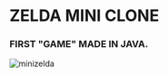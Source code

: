 # ZELDA MINI CLONE
### FIRST "GAME" MADE IN JAVA.
![minizelda](https://github.com/allanfm0/mini-zelda-clone/assets/138832424/39b95896-f9a6-45a9-adc6-d9764fc6f068)
